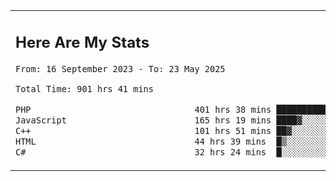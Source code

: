 <table border="0">
 <tr>
  <td>
      <h2>Here Are My Stats</h2>
 <!--START_SECTION:waka-->

```txt
From: 16 September 2023 - To: 23 May 2025

Total Time: 901 hrs 41 mins

PHP                                401 hrs 38 mins ███████████░░░░░░░░░░░░░░   44.02 %
JavaScript                         165 hrs 19 mins ████▓░░░░░░░░░░░░░░░░░░░░   18.12 %
C++                                101 hrs 51 mins ██▓░░░░░░░░░░░░░░░░░░░░░░   11.17 %
HTML                               44 hrs 39 mins  █▒░░░░░░░░░░░░░░░░░░░░░░░   04.90 %
C#                                 32 hrs 24 mins  █░░░░░░░░░░░░░░░░░░░░░░░░   03.55 %
```

<!--END_SECTION:waka-->
  </td>
    <td>
   <div align="start">
        <a href="https://open.spotify.com/user/dxso20he52f5d4ti73duavf95">
        <img width="200px" src="https://spotify-github-profile.kittinanx.com/api/view.svg?uid=dxso20he52f5d4ti73duavf95&cover_image=true&theme=default&show_offline=false&background_color=121212&interchange=false" alt="Spotify Now Playing">
    </a>
</div> 

  </td>
 </tr>

</table>





